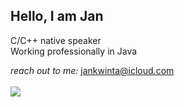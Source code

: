 Hello, I am Jan
---------------
C/C++ native speaker  
Working professionally in Java  
  
*reach out to me:* 
jankwinta@icloud.com  
<a href="https://github.com/KwintaJ">  
<img align="center" src="https://github-readme-stats.anuraghazra1.vercel.app/api/top-langs/?username=KwintaJ&layout=compact&theme=radical" />
</a> 
